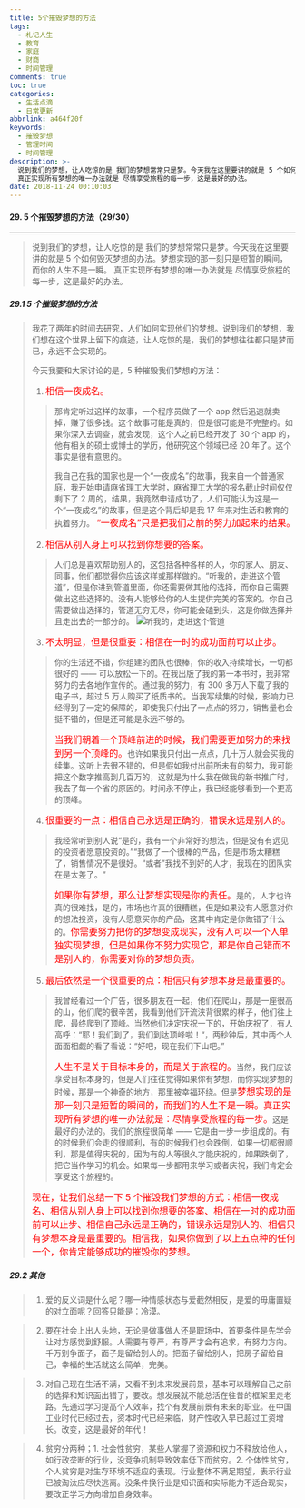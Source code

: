```yaml
---
title: 5个摧毁梦想的方法
tags:
  - 札记人生
  - 教育
  - 家庭
  - 财商
  - 时间管理
comments: true
toc: true
categories:
  - 生活点滴
  - 日常更新
abbrlink: a464f20f
keywords:
  - 摧毁梦想
  - 管理时间
  - 时间管理
description: >-
  说到我们的梦想，让人吃惊的是 我们的梦想常常只是梦。今天我在这里要讲的就是 5 个如何毁灭梦想的办法。梦想实现的那一刻只是短暂的瞬间， 而你的人生不是一瞬。
  真正实现所有梦想的唯一办法就是 尽情享受旅程的每一步，这是最好的办法。
date: 2018-11-24 00:10:03
---
```

<script type="text/javascript" src="/js/src/bai.js"></script>

#### 29. 5 个摧毁梦想的方法（29/30）
---
> 说到我们的梦想，让人吃惊的是 我们的梦想常常只是梦。今天我在这里要讲的就是 5 个如何毁灭梦想的办法。梦想实现的那一刻只是短暂的瞬间， 而你的人生不是一瞬。 真正实现所有梦想的唯一办法就是 尽情享受旅程的每一步，这是最好的办法。

##### 29.1 5 个摧毁梦想的方法
> 我花了两年的时间去研究，人们如何实现他们的梦想。说到我们的梦想，我们想在这个世界上留下的痕迹，让人吃惊的是，我们的梦想往往都只是梦而已，永远不会实现的。
>
> 今天我要和大家讨论的是，5 种摧毁我们梦想的方法：
>
> 1. <font color="red" size=3>相信一夜成名。</font>
>>
>>  那肯定听过这样的故事，一个程序员做了一个 app 然后迅速就卖掉，赚了很多钱。这个故事可能是真的，但是很可能是不完整的。如果你深入去调查，就会发现，这个人之前已经开发了 30 个 app 的，他有相关的硕士或博士的学历，他研究这个领域已经 20 年了。这个事实是很有意思的。
>>
>>  我自己在我的国家也是一个“一夜成名”的故事，我来自一个普通家庭，我开始申请麻省理工大学时，麻省理工大学的报名截止时间仅仅剩下了 2 周的，结果，我竟然申请成功了，人们可能认为这是一个“一夜成名”的故事，但是这个背后却是我 17 年来对生活和教育的执着努力。
>>  <font color="red" size=3> “一夜成名”只是把我们之前的努力加起来的结果。</font>
>>
> 2. <font color="red" size=3>相信从别人身上可以找到你想要的答案。</font>
>>
>> 人们总是喜欢帮助别人的，这包括各种各样的人，你的家人、朋友、同事，他们都觉得你应该这样或那样做的。“听我的，走进这个管道”，但是你进到管道里面，你还需要做其他的选择，而你自己需要做出这些选择的。没有人能够给你的人生提供完美的答案的。你自己需要做出选择的，管道无穷无尽，你可能会磕到头，这是你做选择并且走出去的一部分的。
>> ![听我的，走进这个管道](https://ws2.sinaimg.cn/large/006tNbRwgy1fxiq4ttdt3j30tc0iwmxd.jpg)
>
> 3. <font color="red" size=3>不太明显，但是很重要：相信在一时的成功面前可以止步。</font>
>>
>> 你的生活还不错，你组建的团队也很棒，你的收入持续增长，一切都很好的 —— 可以放松一下的。在我出版了我的第一本书时，我非常努力的去各地作宣传的。通过我的努力，有 300 多万人下载了我的电子书，超过 5 万人购买了纸质书的。当我写续集的时候，影响力已经得到了一定的保障的，即使我只付出了一点点的努力，销售量也会挺不错的，但是还可能是永远不够的。
>>
>> <font color="red" size=3>当我们朝着一个顶峰前进的时候，我们需要更加努力的来找到另一个顶峰的。</font>也许如果我只付出一点点，几十万人就会买我的续集。这听上去很不错的，但是假如我付出前所未有的努力，我可能把这个数字推高到几百万的，这就是为什么我在做我的新书推广时，我去了每一个省的原因的。时间永不停止，我已经能够看到一个更高的顶峰。
>
> 4. <font color="red" size=3>很重要的一点：相信自己永远是正确的，错误永远是别人的。</font>
>> 我经常听到别人说“是的，我有一个非常好的想法，但是没有有远见的投资者愿意投资的。”“我做了一个很棒的产品，但是市场太糟糕了，销售情况不是很好。“或者”我找不到好的人才，我现在的团队实在是太差了。“
>>
>> <font color="red" size=3>如果你有梦想，那么让梦想实现是你的责任。</font>是的，人才也许真的很难找，是的，市场也许真的很糟糕，但是如果没有人愿意对你的想法投资，没有人愿意买你的产品，这其中肯定是你做错了什么的。<font color="red" size=3>你需要努力把你的梦想变成现实，没有人可以一个人单独实现梦想，但是如果你不努力实现它，那是你自己错而不是别人的，你需要对你的梦想负责。</font>
>
> 5. <font color="red" size=3>最后依然是一个很重要的点：相信只有梦想本身是最重要的。</font>
>>
>> 我曾经看过一个广告，很多朋友在一起，他们在爬山，那是一座很高的山，他们爬的很辛苦，我看到他们汗流浃背很累的样子，他们往上爬，最终爬到了顶峰。当然他们决定庆祝一下的，开始庆祝了，有人高呼：“耶！我们到了，我们到达顶峰啦！“，两秒钟后，其中两个人面面相觑的看了看说：“好吧，现在我们下山吧。”
>>
>> <font color="red" size=3>人生不是关于目标本身的，而是关于旅程的。</font>当然，我们应该享受目标本身的，但是人们往往觉得如果你有梦想，而你实现梦想的时候，那是一个神奇的地方，那里被幸福环绕。但是<font color="red" size=3>梦想实现的是那一刻只是短暂的瞬间的，而我们的人生不是一瞬。真正实现所有梦想的唯一办法就是：尽情享受旅程的每一步。</font>这是最好的办法的。我们的旅程很简单 —— 它是由一步一步组成的。有的时候我们会走的很顺利，有的时候我们也会跌倒，如果一切都很顺利，那是值得庆祝的，因为有的人等很久才能庆祝的，如果跌倒了，把它当作学习的机会。如果每一步都用来学习或者庆祝，我们肯定会享受这个旅程的。
>
> <font color="red" size=3>现在，让我们总结一下 5 个摧毁我们梦想的方式：相信一夜成名、相信从别人身上可以找到你想要的答案、相信在一时的成功面前可以止步、相信自己永远是正确的，错误永远是别人的、相信只有梦想本身是最重要的。相信我，如果你做到了以上五点种的任何一个，你肯定能够成功的摧毁你的梦想。</font>

##### 29.2 其他
> 1. 爱的反义词是什么呢？哪一种情感状态与爱截然相反，是爱的毋庸置疑的对立面呢？回答只能是：冷漠。

> 2. 要在社会上出人头地，无论是做事做人还是职场中，首要条件是先学会让对方感觉到舒服。人需要有尊严，有尊严才会有追求，有努力方向。千万别争面子，面子是留给别人的。把面子留给别人，把房子留给自己，幸福的生活就这么简单，完美。

> 3. 对自己现在生活不满，又看不到未来发展前景，基本可以理解自己之前的选择和知识面出错了，要改。想发展就不能总活在往昔的框架里走老路。先通过学习提高个人效率，找个有发展前景有未来的职业。在中国工业时代已经过去，资本时代已经来临，财产性收入早已超过工资增长。改变，这是最好的年代！

> 4. 贫穷分两种；1. 社会性贫穷，某些人掌握了资源和权力不释放给他人，如行政垄断的行业，没竞争机制导致效率低下而贫穷。2. 个体性贫穷，个人贫穷是对生存环境不适应的表现。行业整体不满足期望，表示行业已被淘汰应尽快逃离。没条件换行业是知识面和实际能力不适合现实，要改正学习方向增加自身效率。

